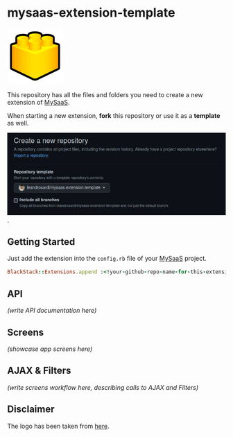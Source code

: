 # mysaas-extension-template

![logo](./public/%3C!your-github-repo-name-for-this-extension!%3E/images/logo.png)

This repository has all the files and folders you need to create a new extension of [MySaaS](https://github.com/leandrosardi/my.saas). 

When starting a new extension, **fork** this repository or use it as a **template** as well.

![Using this as a template for your repository](./screenshot1.png).

<!extension-description-here!>

## Getting Started

Just add the extension into the `config.rb` file of your [MySaaS](https://github.com/leandrosardi/mysaas) project.

```ruby
BlackStack::Extensions.append :<!your-github-repo-name-for-this-extension!>
```

## API

_(write API documentation here)_

## Screens

_(showcase app screens here)_

## AJAX & Filters

_(write screens workflow here, describing calls to AJAX and Filters)_

## Disclaimer

The logo has been taken from [here](https://www.shareicon.net/designer-lego-136206).
